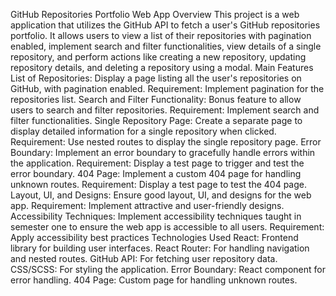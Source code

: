 GitHub Repositories Portfolio Web App
Overview
This project is a web application that utilizes the GitHub API to fetch a user's GitHub repositories portfolio. It allows users to view a list of their repositories with pagination enabled, implement search and filter functionalities, view details of a single repository, and perform actions like creating a new repository, updating repository details, and deleting a repository using a modal.
Main Features
List of Repositories: Display a page listing all the user's repositories on GitHub, with pagination enabled.
Requirement: Implement pagination for the repositories list.
Search and Filter Functionality: Bonus feature to allow users to search and filter repositories.
Requirement: Implement search and filter functionalities.
Single Repository Page: Create a separate page to display detailed information for a single repository when clicked.
Requirement: Use nested routes to display the single repository page.
Error Boundary: Implement an error boundary to gracefully handle errors within the application.
Requirement: Display a test page to trigger and test the error boundary.
404 Page: Implement a custom 404 page for handling unknown routes.
Requirement: Display a test page to test the 404 page.
Layout, UI, and Designs: Ensure good layout, UI, and designs for the web app.
Requirement: Implement attractive and user-friendly designs.
Accessibility Techniques: Implement accessibility techniques taught in semester one to ensure the web app is accessible to all users.
Requirement: Apply accessibility best practices
Technologies Used
React: Frontend library for building user interfaces.
React Router: For handling navigation and nested routes.
GitHub API: For fetching user repository data.
CSS/SCSS: For styling the application.
Error Boundary: React component for error handling.
404 Page: Custom page for handling unknown routes.
